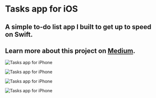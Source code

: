 # Tasks app for iOS

## A simple to-do list app I built to get up to speed on Swift.

## Learn more about this project on [Medium](https://medium.com/@scottlucien/learning-swift-building-a-simple-tasks-app-for-ios-eca31d954c47).



![Tasks app for iPhone](https://luciensn.github.io/web/img/Tasks_showcase.gif)

![Tasks app for iPhone](https://luciensn.github.io/web/img/Tasks_pull.gif)

![Tasks app for iPhone](https://luciensn.github.io/web/img/Tasks_row.gif)

![Tasks app for iPhone](https://luciensn.github.io/web/img/Tasks_reorder.gif)


